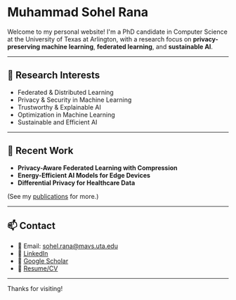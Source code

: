 # Muhammad Sohel Rana

Welcome to my personal website! I'm a PhD candidate in Computer Science at the University of Texas at Arlington, with a research focus on **privacy-preserving machine learning**, **federated learning**, and **sustainable AI**.

---

## 🔬 Research Interests

- Federated & Distributed Learning  
- Privacy & Security in Machine Learning  
- Trustworthy & Explainable AI  
- Optimization in Machine Learning  
- Sustainable and Efficient AI  

---

## 📄 Recent Work

- **Privacy-Aware Federated Learning with Compression**
- **Energy-Efficient AI Models for Edge Devices**
- **Differential Privacy for Healthcare Data**

(See my [publications](https://scholar.google.com) for more.)

---

## 📫 Contact

- 📧 Email: [sohel.rana@mavs.uta.edu](mailto:sohel.rana@mavs.uta.edu)  
- 💼 [LinkedIn](https://www.linkedin.com/in/your-link/)  
- 🧠 [Google Scholar](https://scholar.google.com/citations?user=yourID)  
- 📁 [Resume/CV](./cv.pdf)  

---

Thanks for visiting!


